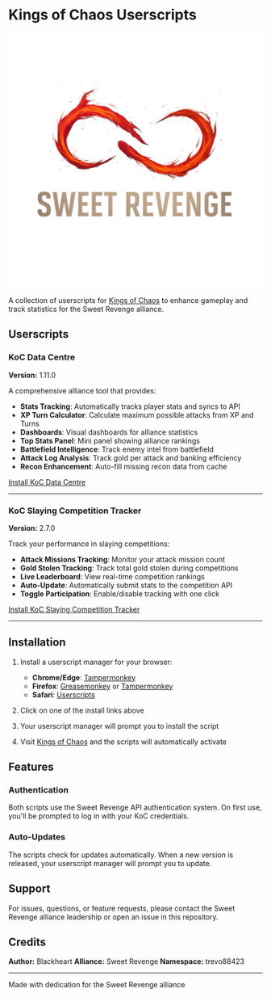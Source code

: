 # Kings of Chaos Userscripts

![Sweet Revenge Logo](./images/SR_Logo.png)

A collection of userscripts for [Kings of Chaos](https://www.kingsofchaos.com) to enhance gameplay and track statistics for the Sweet Revenge alliance.

## Userscripts

### KoC Data Centre

**Version:** 1.11.0

A comprehensive alliance tool that provides:
- **Stats Tracking**: Automatically tracks player stats and syncs to API
- **XP Turn Calculator**: Calculate maximum possible attacks from XP and Turns
- **Dashboards**: Visual dashboards for alliance statistics
- **Top Stats Panel**: Mini panel showing alliance rankings
- **Battlefield Intelligence**: Track enemy intel from battlefield
- **Attack Log Analysis**: Track gold per attack and banking efficiency
- **Recon Enhancement**: Auto-fill missing recon data from cache

[Install KoC Data Centre](https://raw.githubusercontent.com/Trevo88423/koc-userscripts/main/userscripts/KoC-DataCentre.user.js)

---

### KoC Slaying Competition Tracker

**Version:** 2.7.0

Track your performance in slaying competitions:
- **Attack Missions Tracking**: Monitor your attack mission count
- **Gold Stolen Tracking**: Track total gold stolen during competitions
- **Live Leaderboard**: View real-time competition rankings
- **Auto-Update**: Automatically submit stats to the competition API
- **Toggle Participation**: Enable/disable tracking with one click

[Install KoC Slaying Competition Tracker](https://raw.githubusercontent.com/Trevo88423/koc-userscripts/main/userscripts/KoC-SlayingComp.user.js)

---

## Installation

1. Install a userscript manager for your browser:
   - **Chrome/Edge**: [Tampermonkey](https://chrome.google.com/webstore/detail/tampermonkey/dhdgffkkebhmkfjojejmpbldmpobfkfo)
   - **Firefox**: [Greasemonkey](https://addons.mozilla.org/en-US/firefox/addon/greasemonkey/) or [Tampermonkey](https://addons.mozilla.org/en-US/firefox/addon/tampermonkey/)
   - **Safari**: [Userscripts](https://apps.apple.com/us/app/userscripts/id1463298887)

2. Click on one of the install links above

3. Your userscript manager will prompt you to install the script

4. Visit [Kings of Chaos](https://www.kingsofchaos.com) and the scripts will automatically activate

## Features

### Authentication
Both scripts use the Sweet Revenge API authentication system. On first use, you'll be prompted to log in with your KoC credentials.

### Auto-Updates
The scripts check for updates automatically. When a new version is released, your userscript manager will prompt you to update.

## Support

For issues, questions, or feature requests, please contact the Sweet Revenge alliance leadership or open an issue in this repository.

## Credits

**Author:** Blackheart
**Alliance:** Sweet Revenge
**Namespace:** trevo88423

---

Made with dedication for the Sweet Revenge alliance
